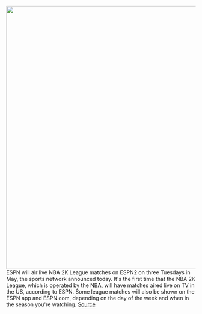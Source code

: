 <img src='https://cdn.vox-cdn.com/thumbor/Zk6ecSLAW9gQ8sLZFPiQDd4TiAY=/0x0:1407x790/1200x800/filters:focal(775x243:999x467)/cdn.vox-cdn.com/uploads/chorus_image/image/66754973/header_image1_xxl.eda76a.0.png' width='700px' /><br/>
ESPN will air live NBA 2K League matches on ESPN2 on three Tuesdays in May, the sports network announced today. It's the first time that the NBA 2K League, which is operated by the NBA, will have matches aired live on TV in the US, according to ESPN. Some league matches will also be shown on the ESPN app and ESPN.com, depending on the day of the week and when in the season you're watching.
<a href='https://www.theverge.com/2020/5/5/21248075/espn-espn2-live-nba-2k-league-games-esports-matches'> Source <a/>